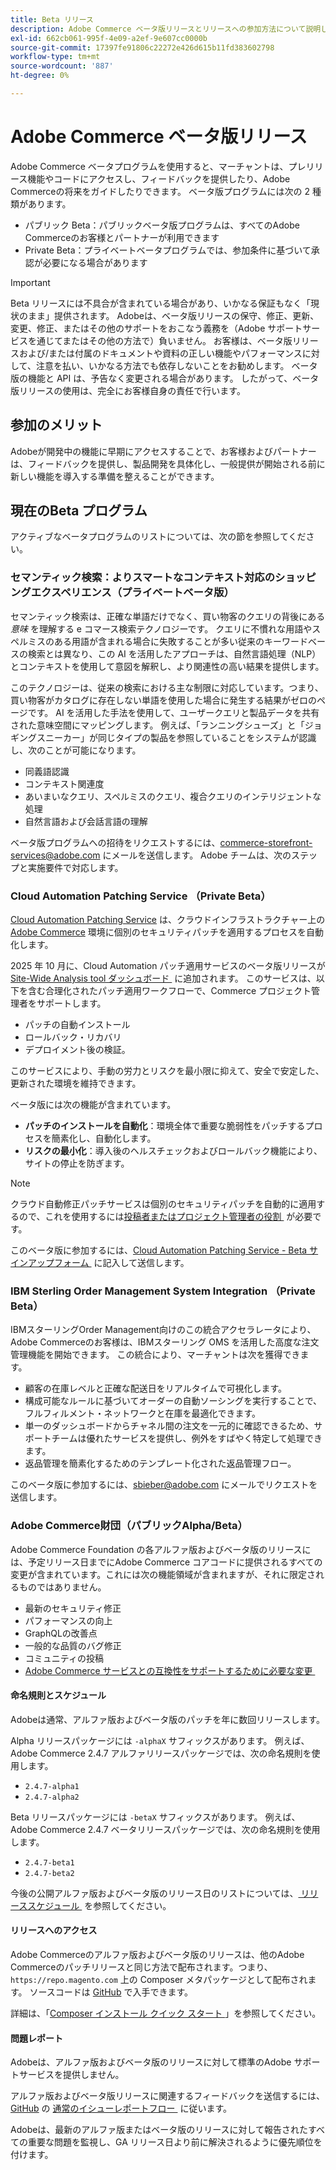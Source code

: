```yaml
---
title: Beta リリース
description: Adobe Commerce ベータ版リリースとリリースへの参加方法について説明します。
exl-id: 662cb061-995f-4e09-a2ef-9e607cc0000b
source-git-commit: 17397fe91806c22272e426d615b11fd383602798
workflow-type: tm+mt
source-wordcount: '887'
ht-degree: 0%

---
```


# Adobe Commerce ベータ版リリース

Adobe Commerce ベータプログラムを使用すると、マーチャントは、プレリリース機能やコードにアクセスし、フィードバックを提供したり、Adobe Commerceの将来をガイドしたりできます。 ベータ版プログラムには次の 2 種類があります。

- パブリック Beta：パブリックベータ版プログラムは、すべてのAdobe Commerceのお客様とパートナーが利用できます
- Private Beta：プライベートベータプログラムでは、参加条件に基づいて承認が必要になる場合があります

>[!IMPORTANT]
>
>Beta リリースには不具合が含まれている場合があり、いかなる保証もなく「現状のまま」提供されます。 Adobeは、ベータ版リリースの保守、修正、更新、変更、修正、またはその他のサポートをおこなう義務を（Adobe サポートサービスを通じてまたはその他の方法で）負いません。 お客様は、ベータ版リリースおよび/または付属のドキュメントや資料の正しい機能やパフォーマンスに対して、注意を払い、いかなる方法でも依存しないことをお勧めします。 ベータ版の機能と API は、予告なく変更される場合があります。 したがって、ベータ版リリースの使用は、完全にお客様自身の責任で行います。

## 参加のメリット

Adobeが開発中の機能に早期にアクセスすることで、お客様およびパートナーは、フィードバックを提供し、製品開発を具体化し、一般提供が開始される前に新しい機能を導入する準備を整えることができます。

## 現在のBeta プログラム

アクティブなベータプログラムのリストについては、次の節を参照してください。

### セマンティック検索：よりスマートなコンテキスト対応のショッピングエクスペリエンス（プライベートベータ版）

セマンティック検索は、正確な単語だけでなく、買い物客のクエリの背後にある *意味* を理解する e コマース検索テクノロジーです。 クエリに不慣れな用語やスペルミスのある用語が含まれる場合に失敗することが多い従来のキーワードベースの検索とは異なり、この AI を活用したアプローチは、自然言語処理（NLP）とコンテキストを使用して意図を解釈し、より関連性の高い結果を提供します。

このテクノロジーは、従来の検索における主な制限に対応しています。つまり、買い物客がカタログに存在しない単語を使用した場合に発生する結果がゼロのページです。 AI を活用した手法を使用して、ユーザークエリと製品データを共有された意味空間にマッピングします。 例えば、「ランニングシューズ」と「ジョギングスニーカー」が同じタイプの製品を参照していることをシステムが認識し、次のことが可能になります。

- 同義語認識
- コンテキスト関連度
- あいまいなクエリ、スペルミスのクエリ、複合クエリのインテリジェントな処理
- 自然言語および会話言語の理解

ベータ版プログラムへの招待をリクエストするには、[commerce-storefront-services@adobe.com](mailto:commerce-storefront-services@adobe.com) にメールを送信します。 Adobe チームは、次のステップと実施要件で対応します。

### Cloud Automation Patching Service （Private Beta）

[Cloud Automation Patching Service](../tools/caps-tool/intro.md) は、クラウドインフラストラクチャー上の [Adobe Commerce](https://experienceleague.adobe.com/en/docs/commerce-on-cloud/user-guide/overview) 環境に個別のセキュリティパッチを適用するプロセスを自動化します。

2025 年 10 月に、Cloud Automation パッチ適用サービスのベータ版リリースが [Site-Wide Analysis tool ダッシュボード &#x200B;](https://experienceleague.adobe.com/en/docs/commerce-operations/tools/site-wide-analysis-tool/dashboard) に追加されます。 このサービスは、以下を含む合理化されたパッチ適用ワークフローで、Commerce プロジェクト管理者をサポートします。

- パッチの自動インストール
- ロールバック・リカバリ
- デプロイメント後の検証。

このサービスにより、手動の労力とリスクを最小限に抑えて、安全で安定した、更新された環境を維持できます。

ベータ版には次の機能が含まれています。

- **パッチのインストールを自動化**：環境全体で重要な脆弱性をパッチするプロセスを簡素化し、自動化します。
- **リスクの最小化**：導入後のヘルスチェックおよびロールバック機能により、サイトの停止を防ぎます。

>[!NOTE]
>
>クラウド自動修正パッチサービスは個別のセキュリティパッチを自動的に適用するので、これを使用するには [&#x200B; 投稿者またはプロジェクト管理者の役割 &#x200B;](https://experienceleague.adobe.com/en/docs/commerce-on-cloud/user-guide/project/user-access) が必要です。

このベータ版に参加するには、[Cloud Automation Patching Service - Beta サインアップフォーム &#x200B;](https://forms.office.com/r/3Wfxj5nPdB) に記入して送信します。

### IBM Sterling Order Management System Integration （Private Beta）

IBMスターリングOrder Management向けのこの統合アクセラレータにより、Adobe Commerceのお客様は、IBMスターリング OMS を活用した高度な注文管理機能を開始できます。 この統合により、マーチャントは次を獲得できます。

- 顧客の在庫レベルと正確な配送日をリアルタイムで可視化します。
- 構成可能なルールに基づいてオーダーの自動ソーシングを実行することで、フルフィルメント・ネットワークと在庫を最適化できます。
- 単一のダッシュボードからチャネル間の注文を一元的に確認できるため、サポートチームは優れたサービスを提供し、例外をすばやく特定して処理できます。
- 返品管理を簡素化するためのテンプレート化された返品管理フロー。

このベータ版に参加するには、[sbieber@adobe.com](mailto:sbieber@adobe.com) にメールでリクエストを送信します。

### Adobe Commerce財団（パブリックAlpha/Beta）

Adobe Commerce Foundation の各アルファ版およびベータ版のリリースには、予定リリース日までにAdobe Commerce コアコードに提供されるすべての変更が含まれています。これには次の機能領域が含まれますが、それに限定されるものではありません。

- 最新のセキュリティ修正
- パフォーマンスの向上
- GraphQLの改善点
- 一般的な品質のバグ修正
- コミュニティの投稿
- [Adobe Commerce サービスとの互換性をサポートするために必要な変更 &#x200B;](https://experienceleague.adobe.com/en/docs/commerce/user-guides/home)

#### 命名規則とスケジュール

Adobeは通常、アルファ版およびベータ版のパッチを年に数回リリースします。

Alpha リリースパッケージには `-alphaX` サフィックスがあります。 例えば、Adobe Commerce 2.4.7 アルファリリースパッケージでは、次の命名規則を使用します。

- `2.4.7-alpha1`
- `2.4.7-alpha2`

Beta リリースパッケージには `-betaX` サフィックスがあります。 例えば、Adobe Commerce 2.4.7 ベータリリースパッケージでは、次の命名規則を使用します。

- `2.4.7-beta1`
- `2.4.7-beta2`

今後の公開アルファ版およびベータ版のリリース日のリストについては、[&#x200B; リリーススケジュール &#x200B;](schedule.md) を参照してください。

#### リリースへのアクセス

Adobe Commerceのアルファ版およびベータ版のリリースは、他のAdobe Commerceのパッチリリースと同じ方法で配布されます。つまり、`https://repo.magento.com` 上の Composer メタパッケージとして配布されます。 ソースコードは [GitHub](https://github.com/magento/magento2) で入手できます。

詳細は、「[Composer インストール クイック スタート &#x200B;](../installation/composer.md)」を参照してください。

#### 問題レポート

Adobeは、アルファ版およびベータ版のリリースに対して標準のAdobe サポートサービスを提供しません。

アルファ版およびベータ版リリースに関連するフィードバックを送信するには、[GitHub](https://developer.adobe.com/commerce/contributor/guides/code-contributions/) の [&#x200B; 通常のイシューレポートフロー &#x200B;](https://github.com/magento/magento2) に従います。

Adobeは、最新のアルファ版またはベータ版のリリースに対して報告されたすべての重要な問題を監視し、GA リリース日より前に解決されるように優先順位を付けます。
